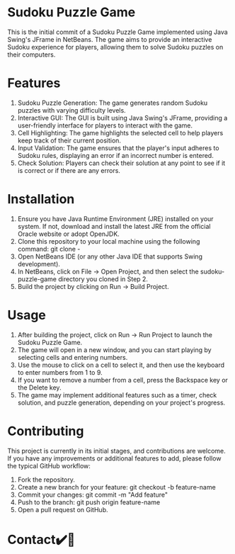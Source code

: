 # Sudoku Puzzle Game
This is the initial commit of a Sudoku Puzzle Game implemented using Java Swing's JFrame in NetBeans. The game aims to provide an interactive Sudoku experience for players, allowing them to solve Sudoku puzzles on their computers.

# Features
1. Sudoku Puzzle Generation: The game generates random Sudoku puzzles with varying difficulty levels.
2. Interactive GUI: The GUI is built using Java Swing's JFrame, providing a user-friendly interface for players to interact with the game.
3. Cell Highlighting: The game highlights the selected cell to help players keep track of their current position.
4. Input Validation: The game ensures that the player's input adheres to Sudoku rules, displaying an error if an incorrect number is entered.
5. Check Solution: Players can check their solution at any point to see if it is correct or if there are any errors.

# Installation

1. Ensure you have Java Runtime Environment (JRE) installed on your system. If not, download and install the latest JRE from the official Oracle website or adopt OpenJDK.
2. Clone this repository to your local machine using the following command:
                 git clone - 
3. Open NetBeans IDE (or any other Java IDE that supports Swing development).
4. In NetBeans, click on File -> Open Project, and then select the sudoku-puzzle-game directory you cloned in Step 2.
5. Build the project by clicking on Run -> Build Project.



# Usage

1. After building the project, click on Run -> Run Project to launch the Sudoku Puzzle Game.
2. The game will open in a new window, and you can start playing by selecting cells and entering numbers.
3. Use the mouse to click on a cell to select it, and then use the keyboard to enter numbers from 1 to 9.
4. If you want to remove a number from a cell, press the Backspace key or the Delete key.
5. The game may implement additional features such as a timer, check solution, and puzzle generation, depending on your project's progress.


# Contributing
This project is currently in its initial stages, and contributions are welcome. If you have any improvements or additional features to add, please follow the typical GitHub workflow:

1. Fork the repository.
2. Create a new branch for your feature: git checkout -b feature-name
3. Commit your changes: git commit -m "Add feature"
4. Push to the branch: git push origin feature-name
5. Open a pull request on GitHub.
 

# Contact✔️🔴
